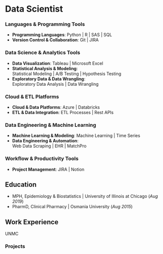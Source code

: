 # Data Scientist

### Languages & Programming Tools  
- **Programming Languages**: Python | R | SAS | SQL  
- **Version Control & Collaboration**: Git | JIRA  

### Data Science & Analytics Tools  
- **Data Visualization**: Tableau | Microsoft Excel  
- **Statistical Analysis & Modeling**:  
  Statistical Modeling | A/B Testing | Hypothesis Testing  
- **Exploratory Data & Data Wrangling**:  
  Exploratory Data Analysis | Data Wrangling  

### Cloud & ETL Platforms  
- **Cloud & Data Platforms**: Azure | Databricks  
- **ETL & Data Integration**: ETL Processes | Rest APIs  

### Data Engineering & Machine Learning  
- **Machine Learning & Modeling**: Machine Learning | Time Series  
- **Data Engineering & Automation**:  
  Web Data Scraping | EHR | MatchPro  

### Workflow & Productivity Tools  
- **Project Management**: JIRA | Notion  

## Education
- MPH, Epidemiology & Biostatistics | University of Illinois at Chicago (_Aug 2019_)
- PharmD, Clinical Pharmacy | Osmania University (_Aug 2015_)

## Work Experience
UNMC

### Projects
